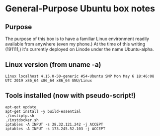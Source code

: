 # General-Purpose Ubuntu box notes

## Purpose

The purpose of this box is to have a familiar Linux environment readily available from anywhere (even my phone.) At the time of this writing (191111,) it's currently deployed on Linode under the name Ubuntu-alpha.

## Linux version (from uname -a)

```Linux localhost 4.15.0-50-generic #54-Ubuntu SMP Mon May 6 18:46:08 UTC 2019 x86_64 x86_64 x86_64 GNU/Linux```

## Tools installed (now with pseudo-script!)

```
apt-get update
apt-get install -y build-essential
./instiptp.sh
./instdocker.sh
iptables -A INPUT -s 38.32.121.242 -j ACCEPT
iptables -A INPUT -s 173.245.52.103 -j ACCEPT
```
